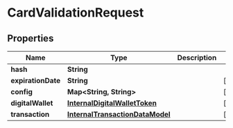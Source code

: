 
# CardValidationRequest

## Properties
Name | Type | Description | Notes
------------ | ------------- | ------------- | -------------
**hash** | **String** |  | 
**expirationDate** | **String** |  |  [optional]
**config** | **Map&lt;String, String&gt;** |  |  [optional]
**digitalWallet** | [**InternalDigitalWalletToken**](InternalDigitalWalletToken.md) |  |  [optional]
**transaction** | [**InternalTransactionDataModel**](InternalTransactionDataModel.md) |  |  [optional]



